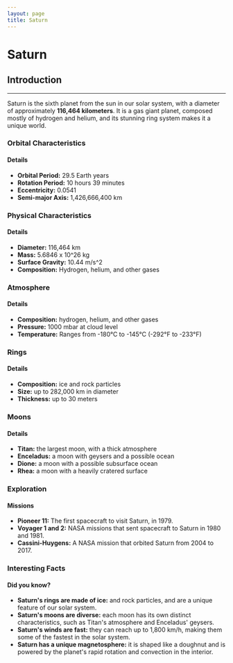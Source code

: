 ```yaml
---
layout: page
title: Saturn
---
```


# Saturn


## Introduction
---------------

Saturn is the sixth planet from the sun in our solar system, with a diameter of approximately **116,464 kilometers**. It is a gas giant planet, composed mostly of hydrogen and helium, and its stunning ring system makes it a unique world.

### Orbital Characteristics

#### Details

* **Orbital Period:** 29.5 Earth years
* **Rotation Period:** 10 hours 39 minutes
* **Eccentricity:** 0.0541
* **Semi-major Axis:** 1,426,666,400 km

### Physical Characteristics

#### Details

* **Diameter:** 116,464 km
* **Mass:** 5.6846 x 10^26 kg
* **Surface Gravity:** 10.44 m/s^2
* **Composition:** Hydrogen, helium, and other gases

### Atmosphere

#### Details

* **Composition:** hydrogen, helium, and other gases
* **Pressure:** 1000 mbar at cloud level
* **Temperature:** Ranges from -180°C to -145°C (-292°F to -233°F)

### Rings

#### Details

* **Composition:** ice and rock particles
* **Size:** up to 282,000 km in diameter
* **Thickness:** up to 30 meters

### Moons

#### Details

* **Titan:** the largest moon, with a thick atmosphere
* **Enceladus:** a moon with geysers and a possible ocean
* **Dione:** a moon with a possible subsurface ocean
* **Rhea:** a moon with a heavily cratered surface

### Exploration

#### Missions

* **Pioneer 11:** The first spacecraft to visit Saturn, in 1979.
* **Voyager 1 and 2:** NASA missions that sent spacecraft to Saturn in 1980 and 1981.
* **Cassini-Huygens:** A NASA mission that orbited Saturn from 2004 to 2017.

### Interesting Facts

#### Did you know?

* **Saturn's rings are made of ice:** and rock particles, and are a unique feature of our solar system.
* **Saturn's moons are diverse:** each moon has its own distinct characteristics, such as Titan's atmosphere and Enceladus' geysers.
* **Saturn's winds are fast:** they can reach up to 1,800 km/h, making them some of the fastest in the solar system.
* **Saturn has a unique magnetosphere:** it is shaped like a doughnut and is powered by the planet's rapid rotation and convection in the interior.
